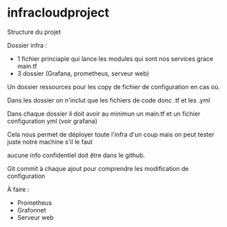 # infracloudproject

Structure du projet 

Dossier infra :
- 1 fichier princiaple qui lance les modules qui sont nos services grace main.tf
- 3 dossier (Grafana, prometheus, serveur web)

Un dossier ressources pour les copy de fichier de configuration en cas où.

Dans les dossier on n'inclut que les fichiers de code donc .tf et les .yml

Dans chaque dossier il doit avoir au minimun un main.tf et un fichier configuration yml (voir grafana)

Cela nous permet de déployer toute l'infra d'un coup mais on peut tester juste notre machine s'il le faut

aucune info confidentiel doit être dans le github.

Git commit à chaque ajout pour comprendre les modification de configuration

À faire : 
- Prometheus
- Grafonnet
- Serveur web